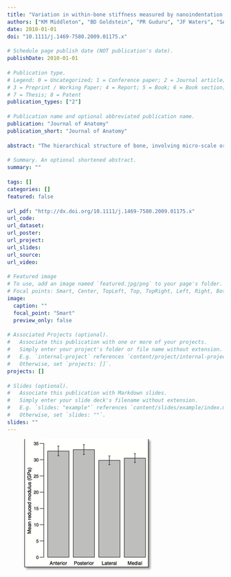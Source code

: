 ```yaml
---
title: "Variation in within-bone stiffness measured by nanoindentation in mice bred for high levels of voluntary wheel running"
authors: ["KM Middleton", "BD Goldstein", "PR Guduru", "JF Waters", "SA Kelly", "SM Swartz", "T Garland Jr"]
date: 2010-01-01
doi: "10.1111/j.1469-7580.2009.01175.x"

# Schedule page publish date (NOT publication's date).
publishDate: 2010-01-01

# Publication type.
# Legend: 0 = Uncategorized; 1 = Conference paper; 2 = Journal article;
# 3 = Preprint / Working Paper; 4 = Report; 5 = Book; 6 = Book section;
# 7 = Thesis; 8 = Patent
publication_types: ["2"]

# Publication name and optional abbreviated publication name.
publication: "Journal of Anatomy"
publication_short: "Journal of Anatomy"

abstract: "The hierarchical structure of bone, involving micro-scale organization and interaction of material components, is a critical determinant of macro-scale mechanics. Changes in whole-bone morphology in response to the actions of individual genes, physiological loading during life, or evolutionary processes, may be accompanied by alterations in underlying mineralization or architecture. Here, we used nanoindentation to precisely measure compressive stiffness in the femoral mid-diaphysis of mice that had experienced 37 generations of selective breeding for high levels of voluntary wheel running (HR). Mice (n = 48 total), half from HR lines and half from non-selected control (C) lines, were divided into two experimental groups, one with 13-14 weeks of access to a running wheel and one housed without wheels (n = 12 in each group). At the end of the experiment, gross and micro-computed tomography (microCT)-based morphometric traits were measured, and reduced elastic modulus (E(r)) was estimated separately for four anatomical quadrants of the femoral cortex: anterior, posterior, lateral, and medial. Two-way, mixed-model analysis of covariance (ancova) showed that body mass was a highly significant predictor of all morphometric traits and that structural change is more apparent at the microCT level than in conventional morphometrics of whole bones. Both line type (HR vs. C) and presence of the mini-muscle phenotype (caused by a Mendelian recessive allele and characterized by a approximately 50% reduction in mass of the gastrocnemius muscle complex) were significant predictors of femoral cortical cross-sectional anatomy. Measurement of reduced modulus obtained by nanoindentation was repeatable within a single quadrant and sensitive enough to detect inter-individual differences. Although we found no significant effects of line type (HR vs. C) or physical activity (wheel vs. no wheel) on mean stiffness, anterior and posterior quadrants were significantly stiffer (P < 0.0001) than medial and lateral quadrants (32.67 and 33.09 GPa vs. 29.78 and 30.46 GPa, respectively). Our findings of no significant difference in compressive stiffness in the anterior and posterior quadrants agree with previous results for mice, but differ from those for large mammals. Integrating these results with others from ongoing research on these mice, we hypothesize that the skeletons of female HR mice may be less sensitive to the effects of chronic exercise, due to decreased circulating leptin levels and potentially altered endocannabinoid signaling."

# Summary. An optional shortened abstract.
summary: ""

tags: []
categories: []
featured: false

url_pdf: "http://dx.doi.org/10.1111/j.1469-7580.2009.01175.x"
url_code:
url_dataset:
url_poster:
url_project:
url_slides:
url_source:
url_video:

# Featured image
# To use, add an image named `featured.jpg/png` to your page's folder. 
# Focal points: Smart, Center, TopLeft, Top, TopRight, Left, Right, BottomLeft, Bottom, BottomRight.
image:
  caption: ""
  focal_point: "Smart"
  preview_only: false

# Associated Projects (optional).
#   Associate this publication with one or more of your projects.
#   Simply enter your project's folder or file name without extension.
#   E.g. `internal-project` references `content/project/internal-project/index.md`.
#   Otherwise, set `projects: []`.
projects: []

# Slides (optional).
#   Associate this publication with Markdown slides.
#   Simply enter your slide deck's filename without extension.
#   E.g. `slides: "example"` references `content/slides/example/index.md`.
#   Otherwise, set `slides: ""`.
slides: ""
---
```


<figure>
<img src="nano_plot.jpg" />
</figure>
